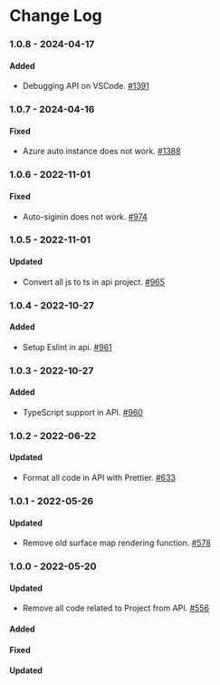 # Change Log

### 1.0.8 - 2024-04-17

#### Added

-   Debugging API on VSCode. [#1391](https://dev.azure.com/sirostechnologies/Siros-Web/_workitems/edit/1391/)

### 1.0.7 - 2024-04-16

#### Fixed

-   Azure auto instance does not work. [#1388](https://dev.azure.com/sirostechnologies/Siros-Web/_workitems/edit/1388/)

### 1.0.6 - 2022-11-01

#### Fixed

-   Auto-siginin does not work. [#974](https://dev.azure.com/sirostechnologies/Siros-Web/_workitems/edit/974/)

### 1.0.5 - 2022-11-01

#### Updated

-   Convert all js to ts in api project. [#965](https://dev.azure.com/sirostechnologies/Siros-Web/_workitems/edit/965/)

### 1.0.4 - 2022-10-27

#### Added

-   Setup Eslint in api. [#961](https://dev.azure.com/sirostechnologies/Siros-Web/_workitems/edit/961/)

### 1.0.3 - 2022-10-27

#### Added

-   TypeScript support in API. [#960](https://dev.azure.com/sirostechnologies/Siros-Web/_workitems/edit/960/)

### 1.0.2 - 2022-06-22

#### Updated

-   Format all code in API with Prettier. [#633](https://dev.azure.com/sirostechnologies/Siros-Web/_workitems/edit/633/)

### 1.0.1 - 2022-05-26

#### Updated

-   Remove old surface map rendering function. [#578](https://dev.azure.com/sirostechnologies/Siros-Web/_workitems/edit/578/)

### 1.0.0 - 2022-05-20

#### Updated

-   Remove all code related to Project from API. [#556](https://dev.azure.com/sirostechnologies/Siros-Web/_workitems/edit/556/)

#### Added

#### Fixed

#### Updated
